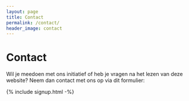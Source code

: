 ```yaml
---
layout: page
title: Contact
permalink: /contact/
header_image: contact
---
```


# Contact

Wil je meedoen met ons initiatief of heb je vragen na het lezen van deze website? Neem dan contact met ons op via dit formulier:

{% include signup.html -%}
